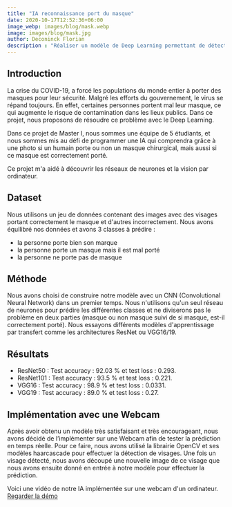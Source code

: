 ```yaml
---
title: "IA reconnaissance port du masque"
date: 2020-10-17T12:52:36+06:00
image_webp: images/blog/mask.webp
image: images/blog/mask.jpg
author: Deconinck Florian
description : "Réaliser un modèle de Deep Learning permettant de détecter si une personne porte bien son masque ou non"
---
```


## Introduction
La crise du COVID-19, a forcé les populations du monde entier à porter des masques pour leur sécurité. Malgré les efforts du gouvernement, le virus se répand toujours. En effet, certaines personnes portent mal leur masque, ce qui augmente le risque de contamination dans les lieux publics. Dans ce projet, nous proposons de résoudre ce problème avec le Deep Learning.

Dans ce projet de Master I, nous sommes une équipe de 5 étudiants, et nous sommes mis au défi de programmer une IA qui comprendra grâce à une photo si un humain porte ou non un masque chirurgical, mais aussi si ce masque est correctement porté.

Ce projet m'a aidé à découvrir les réseaux de neurones et la vision par ordinateur.

## Dataset
Nous utilisons un jeu de données contenant des images avec des visages portant correctement le masque et d'autres incorrectement. Nous avons équilibré nos données et avons 3 classes à prédire :
- la personne porte bien son marque
- la personne porte un masque mais il est mal porté
- la personne ne porte pas de masque

## Méthode
Nous avons choisi de construire notre modèle avec un CNN (Convolutional Neural Network) dans un premier temps. Nous n'utilisons qu'un seul réseau de neurones pour prédire les différentes classes et ne diviserons pas le problème en deux parties (masque ou non masque suivi de si masque, est-il correctement porté). Nous essayons différents modèles d'apprentissage par transfert comme les architectures ResNet ou VGG16/19.

## Résultats
- ResNet50 : Test accuracy : 92.03 % et test loss : 0.293.
- ResNet101 : Test accuracy : 93.5 % et test loss : 0.221.
- VGG16 : Test accuracy : 98.9 % et test loss : 0.0331.
- VGG19 : Test accuracy : 89.0 % et test loss : 0.27.

## Implémentation avec une Webcam
Après avoir obtenu un modèle très satisfaisant et très encourageant, nous avons décidé de l’implémenter sur une Webcam afin de tester la prédiction en temps réelle. Pour ce faire, nous avons utilisé la librairie OpenCV et ses modèles haarcascade pour effectuer la détection de visages. Une fois un visage détecté, nous avons découpé une nouvelle image de ce visage que nous avons ensuite donné en entrée à notre modèle pour effectuer la prédiction.

Voici une vidéo de notre IA implémentée sur une webcam d'un ordinateur.
[Regarder la démo](https://www.linkedin.com/feed/update/urn:li:activity:6769546094398455809/)
